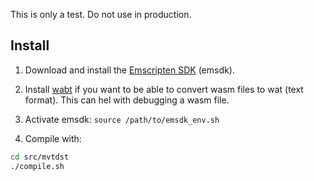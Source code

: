 This is only a test. Do not use in production.

## Install

1. Download and install the [Emscripten SDK](https://emscripten.org/docs/getting_started/downloads.html) (emsdk).

2. Install [wabt](https://github.com/WebAssembly/wabt) if you want to be able to convert wasm files to wat (text format). This can hel with debugging a wasm file.

3. Activate emsdk: `source /path/to/emsdk_env.sh`

4. Compile with:

```bash
cd src/mvtdst
./compile.sh
```
